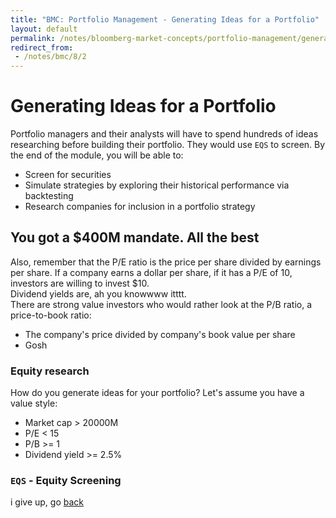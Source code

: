 ```yaml
---
title: "BMC: Portfolio Management - Generating Ideas for a Portfolio"
layout: default
permalink: /notes/bloomberg-market-concepts/portfolio-management/generating-ideas-for-a-portfolio
redirect_from:
 - /notes/bmc/8/2
---
```


# Generating Ideas for a Portfolio
Portfolio managers and their analysts will have to spend hundreds of ideas researching before building their portfolio. They would use `EQS` to screen. By the end of the module, you will be able to: 
- Screen for securities
- Simulate strategies by exploring their historical performance via backtesting
- Research companies for inclusion in a portfolio strategy

## You got a $400M mandate. All the best
Also, remember that the P/E ratio is the price per share divided by earnings per share. If a company earns a dollar per share, if it has a P/E of 10, investors are willing to invest $10.  
Dividend yields are, ah you knowwww itttt.  
There are strong value investors who would rather look at the P/B ratio, a price-to-book ratio:
- The company's price divided by company's book value per share
- Gosh 

### Equity research
How do you generate ideas for your portfolio? Let's assume you have a value style:
- Market cap > 20000M
- P/E < 15
- P/B >= 1
- Dividend yield >= 2.5%

### `EQS` - Equity Screening

i give up, go [back](..)
